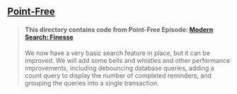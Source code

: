 ## [Point-Free](https://www.pointfree.co)

> #### This directory contains code from Point-Free Episode: [Modern Search: Finesse](https://www.pointfree.co/episodes/ep335-modern-search-finesse)
>
> We now have a very basic search feature in place, but it can be improved. We will add some bells and whistles and other performance improvements, including debouncing database queries, adding a count query to display the number of completed reminders, and grouping the queries into a single transaction.

